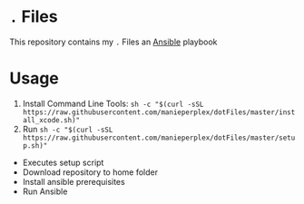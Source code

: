 `.` Files
========

This repository contains my `.` Files an [Ansible](https://en.wikipedia.org/w/index.php?oldid=803771758) playbook

# Usage
1. Install Command Line Tools: `sh -c "$(curl -sSL https://raw.githubusercontent.com/manieperplex/dotFiles/master/install_xcode.sh)"`
2. Run `sh -c "$(curl -sSL https://raw.githubusercontent.com/manieperplex/dotFiles/master/setup.sh)"`
  * Executes setup script
  * Download repository to home folder
  * Install ansible prerequisites
  * Run Ansible